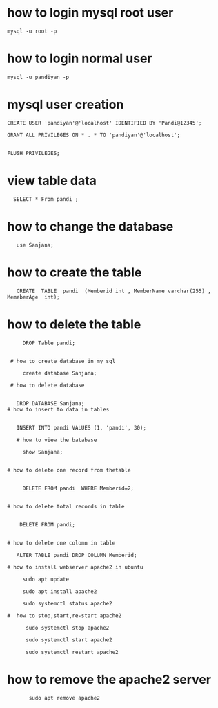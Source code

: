 
# how to login mysql root user

    mysql -u root -p
    
    
 # how to login normal user
 
 
    mysql -u pandiyan -p
    
    

# mysql user creation 


    CREATE USER 'pandiyan'@'localhost' IDENTIFIED BY 'Pandi@12345';

    GRANT ALL PRIVILEGES ON * . * TO 'pandiyan'@'localhost';


    FLUSH PRIVILEGES;
    
    
 
# view table data 

      SELECT * From pandi ;  
      
  # how to change the database     
       use Sanjana;     
       
  # how to create the table      
       
       CREATE  TABLE  pandi  (Memberid int , MemberName varchar(255) , MemeberAge  int);
       
  # how to delete the table
  
  
         DROP Table pandi;
         
         
     # how to create database in my sql
     
         create database Sanjana;
         
     # how to delete database 
     
     
       DROP DATABASE Sanjana;  
    # how to insert to data in tables
    
    
       INSERT INTO pandi VALUES (1, 'pandi', 30);

       # how to view the batabase

         show Sanjana;
         
         
    # how to delete one record from thetable
    
    
         DELETE FROM pandi  WHERE Memberid=2;
         
         
    # how to delete total records in table 
    
    
        DELETE FROM pandi;
        
        
    # how to delete one colomn in table
    
       ALTER TABLE pandi DROP COLUMN Memberid;
       
    # how to install webserver apache2 in ubuntu
    
         sudo apt update
         
         sudo apt install apache2
         
         sudo systemctl status apache2

    #  how to stop,start,re-start apache2 
    
          sudo systemctl stop apache2
          
          sudo systemctl start apache2
          
          sudo systemctl restart apache2
          
   # how to remove the apache2 server
   
           sudo apt remove apache2
           

         

         
            
